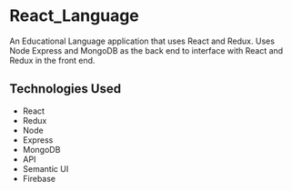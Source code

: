 # React_Language

An Educational Language application that uses React and Redux. Uses Node Express and MongoDB as the back end to interface with React and Redux in the front end.

## Technologies Used

- React
- Redux
- Node
- Express
- MongoDB
- API
- Semantic UI
- Firebase
